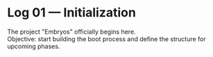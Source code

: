 # Log 01 — Initialization

The project "Embryos" officially begins here.  
Objective: start building the boot process and define the structure for upcoming phases.

